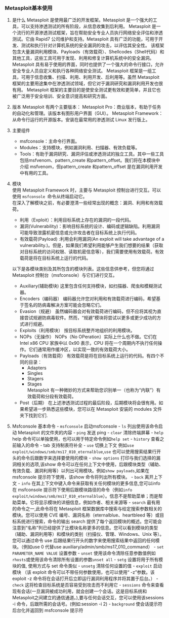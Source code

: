 ### Metasploit基本使用

1. 是什么
Metasploit 是使用最广泛的开发框架。Metasploit 是一个强大的工具，可以支持渗透测试的所有阶段，从信息收集到后利用。
Metasploit 是一个流行的开源渗透测试框架，旨在帮助安全专业人员执行网络安全评估和渗透测试。它由 Rapid7 公司维护和支持。Metasploit 具有广泛的功能，可用于开发、测试和执行针对计算机系统的安全漏洞的攻击，以评估其安全性。
该框架包含大量漏洞利用模块、Payloads（有效载荷）、Shellcodes（Shell代码）和其他工具，这些工具可用于发现、利用和修复计算机系统中的安全漏洞。Metasploit 具有易于使用的界面，同时也提供了一个强大的命令行接口，允许安全专业人员自定义和执行各种网络安全测试。
Metasploit 框架是一组工具，可用于信息收集、扫描、利用、利用开发、后利用等。虽然 Metasploit 框架的主要用途集中在渗透测试领域，但它对于漏洞研究和漏洞利用开发也很有用。
Metasploit 框架的主要目的是使安全测试更有效和更简单，并且它也被广泛用于安全培训、安全意识提高和研究方面。
2. 版本
Metasploit 有两个主要版本：
Metasploit Pro：商业版本，有助于任务的自动化和管理。该版本有图形用户界面（GUI）。
Metasploit Framework：从命令行运行的开源版本。安装在最常用的渗透测试 Linux 发行版上。

3. 主要组件
    - msfconsole：主命令行界面。
    - Modules：支持模块，例如漏洞利用、扫描器、有效负载等。
    - Tools：有助于漏洞研究、漏洞评估或渗透测试的独立工具。其中一些工具包括msfvenom、pattern_create 和pattern_offset。我们将在本模块中介绍 msfvenom，但pattern_create 和pattern_offset 是在漏洞利用开发中有用的工具。

4. 模块  
   使用 Metasploit Framework 时，主要与 Metasploit 控制台进行交互。可以使用 `msfconsole `命令从终端启动它。  
   在深入了解模块之前，有必要澄清一些经常出现的概念：漏洞、利用和有效载荷。    
     - 利用（Exploit）：利用目标系统上存在的漏洞的一段代码。
     - 漏洞(Vulnerability)：影响目标系统的设计、编码或逻辑缺陷。利用漏洞可能导致泄露机密信息或允许攻击者在目标系统上执行代码。
     - 有效载荷(Payload) :利用会利用漏洞(An exploit will take advantage of a vulnerability.)。但是，如果我们希望利用能够产生我们想要的结果（获取对目标系统的访问权限、读取机密信息等），我们需要使用有效载荷。有效载荷是将在目标系统上运行的代码。  


   以下是各模块类别及其所包含的模块列表。这些信息供参考，但您将通过 Metasploit 控制台（msfconsole）与它们进行交互。
     - Auxiliary(辅助模块)
         这里包含任何支持模块，如扫描器、爬虫和模糊测试器。
     - Encoders（编码器）
          编码器允许您对利用和有效载荷进行编码，希望基于签名的防病毒解决方案可能会忽略它们。  
     - Evasion（规避）
         虽然编码器会对有效载荷进行编码，但不应将其视为直接尝试规避防病毒软件。然而，“规避”模块将尝试以更多或更少成功的方式进行规避。  
     - Exploits（利用模块）
         按目标系统整齐地组织的利用模块。
     - NOPs（无操作）
        NOPs（No OPeration）实际上什么也不做。它们在 Intel x86 CPU 家族中以 0x90 表示，CPU 将在一个周期内不执行任何操作。它们通常用作缓冲区，以实现一致的有效载荷大小。
     - Payloads（有效载荷）
        有效载荷是将在目标系统上运行的代码。有四个不同的目录： 
        - Adapters
        - Singles
        - Stagers
        - Stages  
        Metasploit 有一种微妙的方式来帮助您识别单一（也称为“内联”）有效载荷和分段有效载荷。
    - Post（后期）
     在上述渗透测试过程的最后阶段，后期模块将会很有用。如果希望进一步熟悉这些模块，您可以在 Metasploit 安装的 modules 文件夹下找到它们.   

  5.  Msfconsole 基本命令
    - `msfconsole` 启动msfconsole
    - `ls` 列出使用该命令启动 Metasploit 的文件夹的内容
    - `ping` 发送 ping
    - `clear` 清除终端屏幕
    - `help` help 命令可以单独使用，也可以用于特定命令例如`help set`
    - `history` 查看之前输入的命令
    - tab 支持制表符补全
    - `use` 切换上下文 例如`use exploit/windows/smb/ms17_010_eternalblue`,`use` 也可以使用搜索结果行开头的命令后跟数字来选择要使用的模块
    - `show options` 打印与我们选择的漏洞相关的选项,该show 命令可以在任何上下文中使用，后跟模块类型（辅助、有效负载、漏洞利用等）以列出可用模块。例如`show payloads`,如果在 msfconsole 提示符下使用，该show 命令将列出所有模块。
    - `back` 离开上下文
    - `info` 在其上下文中键入命令来获取有关任何模块的更多信息,您可以info 在 msfconsole 提示符下使用后跟模块路径的命令（例如`info exploit/windows/smb/ms17_010_eternalblue`）。信息不是帮助菜单；而是帮助菜单。它将显示模块的详细信息，例如作者、相关来源等
    - `search` 最有用的命令之一,此命令将在 Metasploit 框架数据库中搜索与给定搜索参数相关的模块。您可以使用 CVE 编号、漏洞名称（eternalblue、heartbleed 等）或目标系统进行搜索，命令的输出 search 提供了每个返回模块的概述。您可能会注意到“名称”列已经提供了比模块名称更多的信息。您可以看到模块的类型（辅助、漏洞利用等）和模块的类别（扫描仪、管理、Windows、Unix 等）。您可以通过命令 use 后跟结果行开头的数字来使用搜索结果中返回的任何模块。（例如use 0 代替use auxiliary/admin/smb/ms17_010_command）
    - `set PARAMETER_NAME VALUE` 设置参数
    - `unset` 使用该命令清除任意参数值例如`rhosts`或使用该命令清除所有设置的参数`unset all`
    - `setg` 设置将用于所有模块的值, 使用方式与 set 命令类似
    - `unsetg` 清除任何设置的值
    - `exploit` 启动模块 （该 exploit 命令可以不带任何参数使用，也可以使用“ -z”参数。该exploit -z 命令将在会话打开后立即运行漏洞利用程序并将其置于后台。）
    - `check` 这将检查目标系统是否容易受到攻击而不利用它
    - `sessions` 命令来查看现有会话(一旦漏洞被成功利用，就会创建一个会话。这是目标系统和Metasploit之间建立的通信通道。),要与任何会话交互，您可以使用该sessions -i 命令，后跟所需的会话号。(例如:session -i 2)
    - `background` 使会话提示符后台化并返回到 msfconsole 提示符

